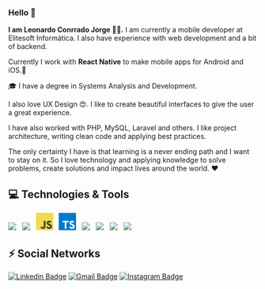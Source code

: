 ### Hello 👋
**I am Leonardo Conrrado Jorge 👨🚀.** I am currently a mobile developer at Elitesoft Informática. I also have experience with web development and a bit of backend.

Currently I work with **React Native** to make mobile apps for Android and iOS.📱
                                                   
🎓 I have a degree in Systems Analysis and Development.

I also love UX Design 😍. I like to create beautiful interfaces to give the user a great experience.

I have also worked with PHP, MySQL, Laravel and others. I like project architecture, writing clean code and applying best practices.

The only certainty I have is that learning is a never ending path and I want to stay on it. So I love technology and applying knowledge to solve problems, create solutions and impact lives around the world. ❤️

## 💻 Technologies & Tools

<p>
<img src="https://image.flaticon.com/icons/png/512/226/226770.png" height="35px"/>
&nbsp;
<img src="https://www.freepnglogos.com/uploads/apple-logo-png/apple-logo-icon-transparent-png-svg-vector-3.png" height="35px"/>  
&nbsp;  
<img src="https://raw.githubusercontent.com/github/explore/80688e429a7d4ef2fca1e82350fe8e3517d3494d/topics/javascript/javascript.png" height="35px"/>
&nbsp;  
<img src="https://raw.githubusercontent.com/github/explore/80688e429a7d4ef2fca1e82350fe8e3517d3494d/topics/typescript/typescript.png" height="35px"/>
&nbsp;
<img src="https://appmasters.io/static/react-47ce6e77f039020ee2e76a10c1e988e9.png" height="35px"/> 
&nbsp;
<img src="https://img.icons8.com/color/452/firebase.png" height="35px" />   
&nbsp;
<img src="https://cdn-icons-png.flaticon.com/512/528/528261.png" height="35px" />
&nbsp;
<img src="https://inceptum-stor.icons8.com/TErRc1E6L9wX/expoicon.jpg" height="35px" />
&nbsp;
</p>
<!-- 
<img src="https://img.shields.io/badge/javascript-%23F7DF1E.svg?&style=for-the-badge&logo=javascript&logoColor=black" height="25"/>
<img src="https://img.shields.io/badge/typescript%20-%23007ACC.svg?&style=for-the-badge&logo=typescript&logoColor=white" height="25"/>
<img src="https://img.shields.io/badge/react%20-%2320232a.svg?&style=for-the-badge&logo=react&logoColor=%2361DAFB" height="25"/>
<img src="https://img.shields.io/badge/react native%20-%2320232a.svg?&style=for-the-badge&logo=react&logoColor=%2361DAFB" height="25"/> -->

## ⚡ Social Networks

[![Linkedin Badge](https://img.shields.io/badge/-LinkedIn-blue?style=flat&logo=Linkedin&logoColor=white&link=https://www.linkedin.com/in/rebeccamanzi/)](https://www.linkedin.com/in/leonardo-jorge-a88a561b6/)
[![Gmail Badge](https://img.shields.io/badge/-Gmail-c14438?style=flat&logo=Gmail&logoColor=white&link=mailto:rebeccamanzi@gmail.com)](mailto:leonardoti4437@gmail.com)
[![Instagram Badge](https://img.shields.io/badge/-Instagram-C13584?style=flat&labelColor=C13584&logo=instagram&logoColor=white&link=https://www.instagram.com/codepwr/)](https://www.instagram.com/leoojorge_/)
